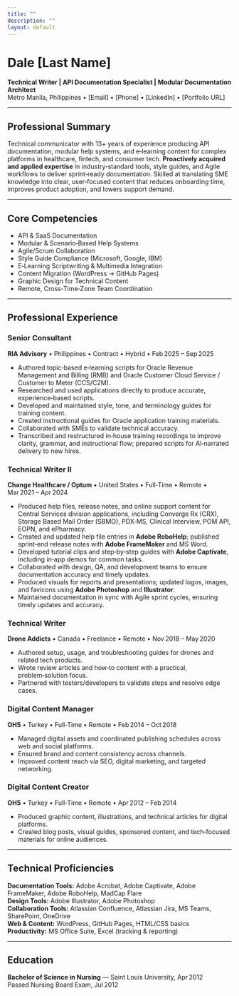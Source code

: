 ```yaml
---
title: ""
description: ""
layout: default
---
```


# Dale [Last Name]  
**Technical Writer | API Documentation Specialist | Modular Documentation Architect**  
Metro Manila, Philippines • [Email] • [Phone] • [LinkedIn] • [Portfolio URL]  

---

## Professional Summary  
Technical communicator with 13+ years of experience producing API documentation, modular help systems, and e‑learning content for complex platforms in healthcare, fintech, and consumer tech. **Proactively acquired and applied expertise** in industry‑standard tools, style guides, and Agile workflows to deliver sprint‑ready documentation. Skilled at translating SME knowledge into clear, user‑focused content that reduces onboarding time, improves product adoption, and lowers support demand.  

---

## Core Competencies  
- API & SaaS Documentation  
- Modular & Scenario‑Based Help Systems  
- Agile/Scrum Collaboration  
- Style Guide Compliance (Microsoft, Google, IBM)  
- E‑Learning Scriptwriting & Multimedia Integration  
- Content Migration (WordPress → GitHub Pages)  
- Graphic Design for Technical Content  
- Remote, Cross‑Time‑Zone Team Coordination  

---

## Professional Experience  

### Senior Consultant  
**RIA Advisory** • Philippines • Contract • Hybrid • Feb 2025 – Sep 2025  
- Authored topic‑based e‑learning scripts for Oracle Revenue Management and Billing (RMB) and Oracle Customer Cloud Service / Customer to Meter (CCS/C2M).  
- Researched and used applications directly to produce accurate, experience‑based scripts.  
- Developed and maintained style, tone, and terminology guides for training content.  
- Created instructional guides for Oracle application training materials.  
- Collaborated with SMEs to validate technical accuracy.  
- Transcribed and restructured in‑house training recordings to improve clarity, grammar, and instructional flow; prepared scripts for AI‑narrated delivery to new hires.  

### Technical Writer II  
**Change Healthcare / Optum** • United States • Full‑Time • Remote • Mar 2021 – Apr 2024  
- Produced help files, release notes, and online support content for Central Services division applications, including Converge Rx (CRX), Storage Based Mail Order (SBMO), PDX‑MS, Clinical Interview, POM API, EOPN, and ePharmacy.  
- Created and updated help file entries in **Adobe RoboHelp**; published sprint‑end release notes with **Adobe FrameMaker** and MS Word.  
- Developed tutorial clips and step‑by‑step guides with **Adobe Captivate**, including in‑app demos for common tasks.  
- Collaborated with design, QA, and development teams to ensure documentation accuracy and timely updates.  
- Produced visuals for reports and presentations; updated logos, images, and favicons using **Adobe Photoshop** and **Illustrator**.  
- Maintained documentation in sync with Agile sprint cycles, ensuring timely updates and accuracy.  

### Technical Writer  
**Drone Addicts** • Canada • Freelance • Remote • Nov 2018 – May 2020  
- Authored setup, usage, and troubleshooting guides for drones and related tech products.  
- Wrote review articles and how‑to content with a practical, problem‑solution focus.  
- Partnered with testers/developers to validate steps and resolve edge cases.  

### Digital Content Manager  
**OH5** • Turkey • Full‑Time • Remote • Feb 2014 – Oct 2018  
- Managed digital assets and coordinated publishing schedules across web and social platforms.  
- Ensured brand and content consistency across channels.  
- Improved content reach via SEO, digital marketing, and targeted networking.  

### Digital Content Creator  
**OH5** • Turkey • Full‑Time • Remote • Apr 2012 – Feb 2014  
- Produced graphic content, illustrations, and technical articles for digital platforms.  
- Created blog posts, visual guides, sponsored content, and tech‑focused materials for online audiences.  

---

## Technical Proficiencies  
**Documentation Tools:** Adobe Acrobat, Adobe Captivate, Adobe FrameMaker, Adobe RoboHelp, MadCap Flare  
**Design Tools:** Adobe Illustrator, Adobe Photoshop  
**Collaboration Tools:** Atlassian Confluence, Atlassian Jira, MS Teams, SharePoint, OneDrive  
**Web & Content:** WordPress, GitHub Pages, HTML/CSS basics  
**Productivity:** MS Office Suite, Excel (tracking & reporting)  

---

## Education  
**Bachelor of Science in Nursing** — Saint Louis University, Apr 2012  
Passed Nursing Board Exam, Jul 2012  
